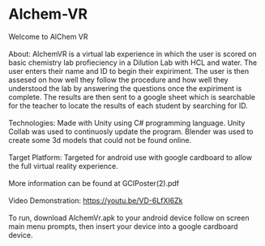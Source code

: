 # Alchem-VR
Welcome to AlChem VR
<br/> <br/>
About: AlchemVR is a virtual lab experience in which the user is scored on basic chemistry lab profieciency in a Dilution Lab with HCL and water. The user enters their name and ID to begin their expiriment. The user is then assesed on how well they follow the procedure and how well they understood the lab by answering the questions once the expiriment is complete. The results are then sent to a google sheet which is searchable for the teacher to locate the results of each student by searching for ID.
<br/><br/>
Technologies: Made with Unity using C# programming language. Unity Collab was used to continuosly update the program. Blender was used to create some 3d models that could not be found online. 
<br/><br/>
Target Platform: Targeted for android use with google cardboard to allow the full virtual reality experience. 
<br/>
<br/>
More information can be found at GCIPoster(2).pdf 
<br/>
<br/>
Video Demonstration: https://youtu.be/VD-6LfXI6Zk
<br/> <br/>
To run, download AlchemVr.apk to your android device follow on screen main menu prompts, then insert your device into a google cardboard device. 
